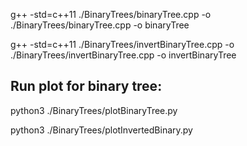 g++ -std=c++11 ./BinaryTrees/binaryTree.cpp -o ./BinaryTrees/binaryTree.cpp -o binaryTree 

g++ -std=c++11 ./BinaryTrees/invertBinaryTree.cpp -o ./BinaryTrees/invertBinaryTree.cpp -o invertBinaryTree 


## Run plot for binary tree:
python3 ./BinaryTrees/plotBinaryTree.py

python3 ./BinaryTrees/plotInvertedBinary.py
